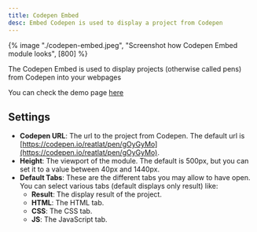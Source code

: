 ```yaml
---
title: Codepen Embed
desc: Embed Codepen is used to display a project from Codepen
---
```


{% image "./codepen-embed.jpeg", "Screenshot how Codepen Embed module looks", [800] %}

The Codepen Embed is used to display projects
(otherwise called pens) from Codepen into your webpages

You can check the demo page [here](https://143910617.hs-sites-eu1.com/module-codepen-embed)

## Settings

- **Codepen URL**: The url to the project from Codepen. The default url is [https://codepen.io/reatlat/pen/gOyGyMo](https://codepen.io/reatlat/pen/gOyGyMo).
- **Height**: The viewport of the module. The default is 500px, but you can set it to a value between 40px and 1440px.
- **Default Tabs**: These are the different tabs you may allow to have open. You can select various tabs (default displays only result) like:
  - **Result**: The display result of the project.
  - **HTML**: The HTML tab.
  - **CSS**: The CSS tab.
  - **JS**: The JavaScript tab.
